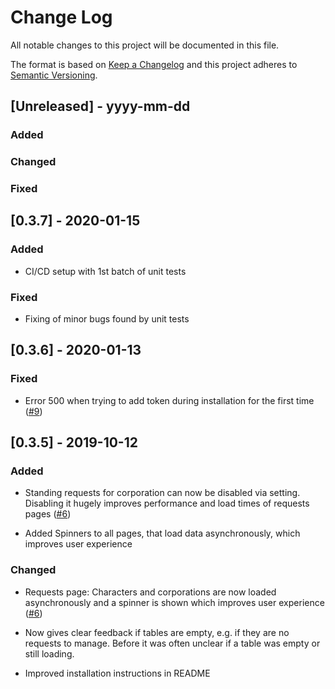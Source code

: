 # Change Log

All notable changes to this project will be documented in this file.

The format is based on [Keep a Changelog](http://keepachangelog.com/)
and this project adheres to [Semantic Versioning](http://semver.org/).

## [Unreleased] - yyyy-mm-dd

### Added

### Changed

### Fixed

## [0.3.7] - 2020-01-15

### Added

- CI/CD setup with 1st batch of unit tests

### Fixed

- Fixing of minor bugs found by unit tests

## [0.3.6] - 2020-01-13

### Fixed

- Error 500 when trying to add token during installation for the first time ([#9](https://gitlab.com/basraah/standingsrequests/issues/9))

## [0.3.5] - 2019-10-12

### Added

- Standing requests for corporation can now be disabled via setting. Disabling it hugely improves performance and load times of requests pages ([#6](https://gitlab.com/basraah/standingsrequests/issues/6))

- Added Spinners to all pages, that load data asynchronously, which improves user experience

### Changed

- Requests page: Characters and corporations are now loaded asynchronously and a spinner is shown which improves user experience ([#6](https://gitlab.com/basraah/standingsrequests/issues/6))

- Now gives clear feedback if tables are empty, e.g. if they are no requests to manage. Before it was often unclear if a table was empty or still loading.

- Improved installation instructions in README
